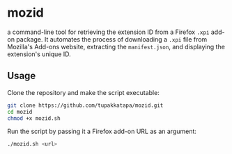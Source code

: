 # mozid
a command-line tool for retrieving the extension ID from a Firefox `.xpi` add-on package. It automates the process of downloading a `.xpi` file from Mozilla's Add-ons website, extracting the `manifest.json`, and displaying the extension's unique ID.

## Usage
Clone the repository and make the script executable:

```bash
git clone https://github.com/tupakkatapa/mozid.git
cd mozid
chmod +x mozid.sh
```

Run the script by passing it a Firefox add-on URL as an argument:
```bash
./mozid.sh <url>
```

